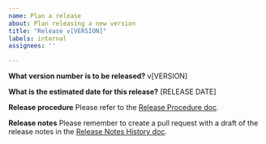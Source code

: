 ```yaml
---
name: Plan a release
about: Plan releasing a new version
title: "Release v[VERSION]"
labels: internal
assignees: ''

---
```


**What version number is to be released?**
v[VERSION]

**What is the estimated date for this release?**
[RELEASE DATE]

**Release procedure**
Please refer to
the [Release Procedure doc](https://github.com/VirtusLab/scala-cli/blob/main/.github/release/release-procedure.md).

**Release notes**
Please remember to create a pull request with a draft of the release notes in
the [Release Notes History doc](https://github.com/VirtusLab/scala-cli/blob/main/.github/release/release_notes.md).
